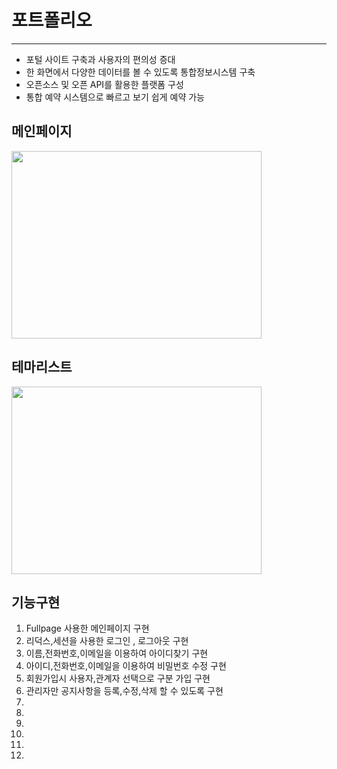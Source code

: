 <h1>포트폴리오</h1>
<hr>
<ul>
  <li>포털 사이트 구축과 사용자의 편의성 증대</li>
  <li>한 화면에서 다양한 데이터를 볼 수 있도록 통합정보시스템 구축</li>
  <li>오픈소스 및 오픈 API를 활용한 플랫폼 구성</li>
  <li>통합 예약 시스템으로 빠르고 보기 쉽게 예약 가능</li>
</ul>
<h2>메인페이지</h2>
  <img src="https://github.com/user-attachments/assets/06a4c399-3a5b-4a43-a844-5b9949aecb0b" width="400px" height="300px">
<h2>테마리스트</h2>
<img src="https://github.com/user-attachments/assets/bf493f1a-bc63-4cf3-8483-c24829b84d0c"  width="400px" height="300px">
<h2></h2>
<h2>기능구현</h2>
<ol>
  <li>Fullpage 사용한 메인페이지 구현</li>
  <li>리덕스,세션을 사용한 로그인 , 로그아웃  구현</li>
  <li>이름,전화번호,이메일을 이용하여 아이디찾기 구현</li>
  <li>아이디,전화번호,이메일을 이용하여 비밀번호 수정 구현</li>
  <li>회원가입시 사용자,관계자 선택으로 구분 가입 구현</li>
  <li>관리자만 공지사항을 등록,수정,삭제 할 수 있도록 구현</li>
  
  <li></li>
  <li></li>
  <li></li>
  <li></li>
  <li></li>
  <li></li>
</ol>

